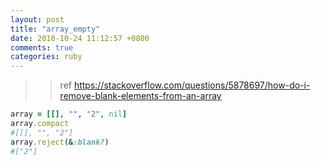 ```yaml
---
layout: post
title: "array_empty"
date: 2018-10-24 11:12:57 +0800
comments: true
categories: ruby
---
```

>> ref https://stackoverflow.com/questions/5878697/how-do-i-remove-blank-elements-from-an-array
``` ruby
array = [[], "", "2", nil]
array.compact
#[[], "", "2"]
array.reject(&:blank?)
#["2"]
```